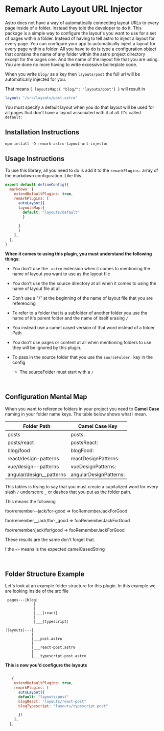 # Remark Auto Layout URL Injector

Astro does not have a way of automatically connecting layout URLs to every page inside of a folder. Instead they told the developer to do it.
This package is a simple way to configure the layout's you want to use for a set of pages within a folder.
Instead of having to tell astro to inject a layout for every page. You can configure your app to automatically inject a layout for every page within a folder.
All you have to do is type a configuration object that contains the name of any folder within the astro project directory except for the pages one. And the name of the layout file that you are using. You are done no more having to write excessive boilerplate code.

When you write `blog/` as a key then `layouts/post` the full url will be automatically injected for you.

That means `{ layoutsMap:{ "blog/": 'layouts/post'} }` will result in

```yaml
layout: "/src/layouts/post.astro"
```

You must specify a default layout when you do that layout will be used for all pages that don't have a layout associated with it at all.
It's called `default:`

## Installation Instructions

```
npm install -D remark-astro-layout-url-injector
```

## Usage Instructions

To use this library, all you need to do is add it to the `remarkPlugins:` array of the markdown configuration. Like this.

```js
export default defineConfig({
  markdown: {
    extendDefaultPlugins: true,
    remarkPlugins: [
      autoLayout({
      layoutsMap:{ 
        default: "layouts/default"
        } 
      
      }
      )
    ],
  },
}
```

**When it comes to using this plugin, you must understand the following things:**

- You don't use the `.astro` extension when it comes to mentioning the name of layout you want to use as the layout file
- You don't use the the source directory at all when it comes to using the name of layout file at all.
- Don't use a "/" at the beginning of the name of layout file that you are referencing
- To refer to a folder that is a subfolder of another folder you use the name of it's parent folder and the name of itself erasing `/`
- You instead use a camel cased version of that word instead of a folder Path
- You don't use pages or content  at all when mentioning folders to use they will be ignored by this plugin.

- To pass in the source folder that you use the `sourceFolder:` key in the config 
  - The sourceFolder must start with a `/`


<br />

## Configuration Mental Map

When you want to reference folders in your project you need to **Camel Case** naming in your folder name keys. The table below shows what I mean.

| Folder Path           | Camel Case Key       |
| --------------------- | -------------------- |
| posts                 | posts:               |
| posts/react           | postsReact:          |
| blog/food             | blogFood:            |
| react/design-patterns | reactDesignPatterns: |
| vue/design--patterns  | vueDesignPatterns:   |
| angular/design__patterns  | angularDesignPatterns:   |

This tables is trying to say that you must create a capitalized word for every slash `/`  underscore `_` or dashes that you put as the folder path. 

This means the following 

foo/remember--jack/for-good => fooRememberJackForGood

foo/remember__jack/for-_good => fooRememberJackForGood

foo/remember/jack/for/good => fooRememberJackForGood

These results are the same don't forget that. 

! the `=>` means is the expected camelCasedString

<br />

## Folder Structure Example

Let's look at an example folder structure for this plugin. In this example we are looking inside of the src file

```
 pages---|blog|
             |
             |
             |___|react|
             |
             |___|typescript|

|layouts|---|
            |
            |___post.astro
            |
            |___react-post.astro
            |
            |___typescript-post.astro
```

**This is now you'd configure the layouts**

```js

   {
    extendDefaultPlugins: true,
    remarkPlugins: [
      autoLayout({
      default: "layouts/post"
      blogReact: "layouts/react-post"
      blogTypescript: "layouts/typescript-post"

      })
    ],
  },

```
